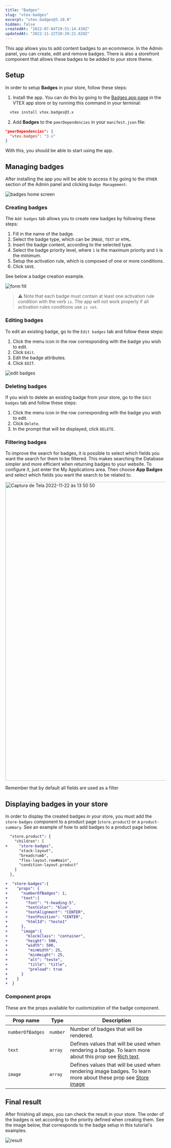 ```yaml
---
title: "Badges"
slug: "vtex-badges"
excerpt: "vtex.badges@3.10.0"
hidden: false
createdAt: "2022-07-04T19:51:14.430Z"
updatedAt: "2022-11-22T20:29:21.028Z"
---
```

This app allows you to add content badges to an ecommerce. In the Admin panel, you can create, edit and remove badges. There is also a storefront component that allows these badges to be added to your store theme.

## Setup

In order to setup **Badges** in your store, follow these steps:

1. Install the app. You can do this by going to the [Badges app page](https://apps.vtex.com/vtex-badges/p) in the VTEX app store or by running this command in your terminal:

```bash
  vtex install vtex.badges@3.x
```

2. Add **Badges** to the `peerDependencies` in your `manifest.json` file:

```json
"peerDependencies": {
  "vtex.badges": "3.x"
}
```

With this, you should be able to start using the app.

## Managing badges

After installing the app you will be able to access it by going to the `OTHER` section of the Admin panel and clicking `Badge Management`.

![badges home screen](https://raw.githubusercontent.com/vtexdocs/dev-portal-content/main/images/vtex-badges-0.PNG)

### Creating badges

The `Add badges` tab allows you to create new badges by following these steps:

1. Fill in the name of the badge.
2. Select the badge type, which can be `IMAGE`, `TEXT` or `HTML`.
3. Insert the badge content, according to the selected type.
4. Select the badge priority level, where `1` is the maximum priority and `5` is the minimum.
5. Setup the activation rule, which is composed of one or more conditions.
6. Click `SAVE`.

See below a badge creation example.

![form fill](https://raw.githubusercontent.com/vtexdocs/dev-portal-content/main/images/vtex-badges-1.PNG)

> ⚠️ Note that each badge must contain at least one activation rule condition with the verb `is`. The app will not work properly if all activation rules conditions use `is not`.

### Editing badges

To edit an existing badge, go to the `Edit badges` tab and follow these steps:

1. Click the menu icon in the row corresponding with the badge you wish to edit.
2. Click `Edit`.
3. Edit the badge attributes.
4. Click `EDIT`.

![edit badges](https://raw.githubusercontent.com/vtexdocs/dev-portal-content/main/images/vtex-badges-2.PNG)

### Deleting badges

If you wish to delete an existing badge from your store, go to the `Edit badges` tab and follow these steps:

1. Click the menu icon in the row corresponding with the badge you wish to edit.
2. Click `Delete`.
3. In the prompt that will be displayed, click `DELETE`.

### Filtering badges

To improve the search for badges, it is possible to select which fields you want the search for them to be filtered. This makes searching the Database simpler and more efficient when returning badges to your website.
To configure it, just enter the My Applications area. Then choose <b> App Badges </b> and select which fields you want the search to be related to.

<img width="935" alt="Captura de Tela 2022-11-22 às 13 50 50" src="https://raw.githubusercontent.com/vtexdocs/dev-portal-content/main/images/vtex-badges-4.png"/>

Remember that by default all fields are used as a filter

## Displaying badges in your store

In order to display the created badges in your store, you must add the `store-badges` component to a product page (`store.product`) or a `product-summary`. See an example of how to add badges to a product page below.

```diff
  "store.product": {
    "children": [
+     "store-badges",
      "stack-layout",
      "breadcrumb",
      "flex-layout.row#main",
      "condition-layout.product"
    ]
  },

+  "store-badges":{
+    "props": {
+      "numberOfBadges": 1,
+      "text":{
+        "font": "t-heading-5",
+        "textColor": "blue",
+        "textAlignment": "CENTER",
+        "textPosition": "CENTER",
+        "htmlId": "teste1"
+      },
+      "image":{
+        "blockClass": "container",
+        "height": 500,
+        "width": 500,
+         "minWidth": 25,
+         "minHeight": 25,
+         "alt": "teste",
+         "title": "title",
+         "preload": true
+      }
+    }
+  }

```

### Component props

These are the props available for customization of the badge component.

| Prop name        | Type     | Description                                                                                                                                              |
| ---------------- | -------- | -------------------------------------------------------------------------------------------------------------------------------------------------------- |
| `numberOfBadges` | `number` | Number of badges that will be rendered.                                                                                                                  |
| `text`           | `array`  | Defines values that will be used when rendering a badge. To learn more about this prop see [Rich text](https://github.com/vtex-apps/rich-text).          |
| `image`          | `array`  | Defines values that will be used when rendering image badges. To learn more about these prop see [Store image](https://github.com/vtex-apps/store-image) |

## Final result

After finishing all steps, you can check the result in your store. The order of the badges is set according to the priority defined when creating them. See the image below, that corresponds to the badge setup in this tutorial's examples.

![result](https://raw.githubusercontent.com/vtexdocs/dev-portal-content/main/images/vtex-badges-3.PNG)